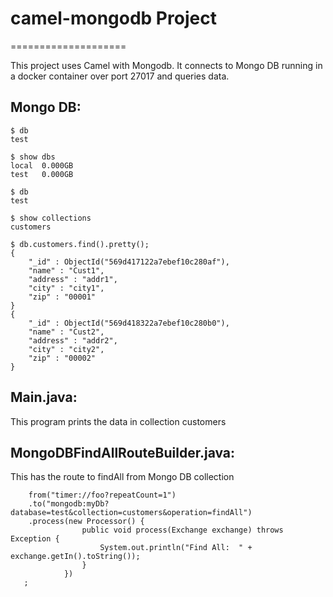 # camel-mongodb Project
====================

This project uses Camel with Mongodb. 
It connects to Mongo DB running in a docker container over port 27017 and queries data.

## Mongo DB:
```
$ db
test

$ show dbs
local  0.000GB
test   0.000GB

$ db 
test

$ show collections
customers

$ db.customers.find().pretty();
{
	"_id" : ObjectId("569d417122a7ebef10c280af"),
	"name" : "Cust1",
	"address" : "addr1",
	"city" : "city1",
	"zip" : "00001"
}
{
	"_id" : ObjectId("569d418322a7ebef10c280b0"),
	"name" : "Cust2",
	"address" : "addr2",
	"city" : "city2",
	"zip" : "00002"
}
```

## Main.java:

This program prints the data in collection customers

## MongoDBFindAllRouteBuilder.java:

This has the route to findAll from Mongo DB collection
		
		from("timer://foo?repeatCount=1")
	    .to("mongodb:myDb?database=test&collection=customers&operation=findAll")
	    .process(new Processor() {
                    public void process(Exchange exchange) throws Exception {
                        System.out.println("Find All:  " + exchange.getIn().toString());
                    }
                })
	   ;
